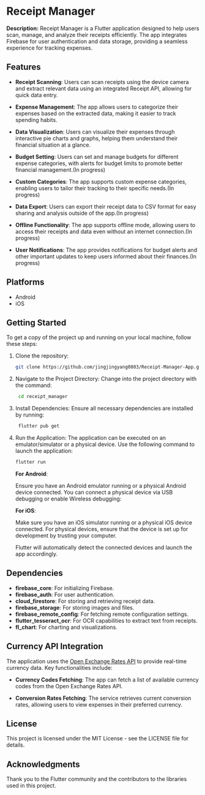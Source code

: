 # Receipt Manager

**Description:**
Receipt Manager is a Flutter application designed to help users scan, manage, and analyze their receipts efficiently. The app integrates Firebase for user authentication and data storage, providing a seamless experience for tracking expenses.

## Features

- **Receipt Scanning**: Users can scan receipts using the device camera and extract relevant data using an integrated Receipt API, allowing for quick data entry.

- **Expense Management**: The app allows users to categorize their expenses based on the extracted data, making it easier to track spending habits.

- **Data Visualization**: Users can visualize their expenses through interactive pie charts and graphs, helping them understand their financial situation at a glance.

- **Budget Setting**: Users can set and manage budgets for different expense categories, with alerts for budget limits to promote better financial management.(In progress)

- **Custom Categories**: The app supports custom expense categories, enabling users to tailor their tracking to their specific needs.(In progress)

- **Data Export**: Users can export their receipt data to CSV format for easy sharing and analysis outside of the app.(In progress)

- **Offline Functionality**: The app supports offline mode, allowing users to access their receipts and data even without an internet connection.(In progress)

- **User Notifications**: The app provides notifications for budget alerts and other important updates to keep users informed about their finances.(In progress)

## Platforms

- Android
- iOS

## Getting Started

To get a copy of the project up and running on your local machine, follow these steps:

1. Clone the repository:
   ```bash
   git clone https://github.com/jingjingyang0803/Receipt-Manager-App.git
   ```
2. Navigate to the Project Directory: Change into the project directory with the command:
   ```bash
    cd receipt_manager
   ```
3. Install Dependencies: Ensure all necessary dependencies are installed by running:
   ```bash
    flutter pub get
   ```
4. Run the Application: The application can be executed on an emulator/simulator or a physical device. Use the following command to launch the application:

   ```bash
   flutter run
   ```

   **For Android**:

   Ensure you have an Android emulator running or a physical Android device connected.
   You can connect a physical device via USB debugging or enable Wireless debugging:

   **For iOS**:

   Make sure you have an iOS simulator running or a physical iOS device connected.
   For physical devices, ensure that the device is set up for development by trusting your computer.

   Flutter will automatically detect the connected devices and launch the app accordingly.

## Dependencies

- **firebase_core**: For initializing Firebase.
- **firebase_auth**: For user authentication.
- **cloud_firestore**: For storing and retrieving receipt data.
- **firebase_storage**: For storing images and files.
- **firebase_remote_config**: For fetching remote configuration settings.
- **flutter_tesseract_ocr**: For OCR capabilities to extract text from receipts.
- **fl_chart**: For charting and visualizations.

## Currency API Integration

The application uses the [Open Exchange Rates API](https://openexchangerates.org/) to provide real-time currency data. Key functionalities include:

- **Currency Codes Fetching**: The app can fetch a list of available currency codes from the Open Exchange Rates API.

- **Conversion Rates Fetching**: The service retrieves current conversion rates, allowing users to view expenses in their preferred currency.

## License

This project is licensed under the MIT License - see the LICENSE file for details.

## Acknowledgments

Thank you to the Flutter community and the contributors to the libraries used in this project.
